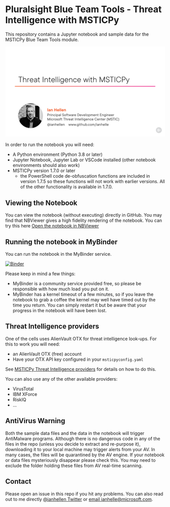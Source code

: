 # Pluralsight Blue Team Tools - Threat Intelligence with MSTICPy

This repository contains a Jupyter notebook and sample data
for the MSTICPy Blue Team Tools module.

![Course Title Page](./media/CourseTitle.png)

In order to run the notebook you will need:

- A Python environment (Python 3.8 or later)
- Jupyter Notebook, Jupyter Lab or VSCode installed (other notebook environments should also work)
- MSTICPy version 1.7.0 or later
  - the PowerShell code de-obfuscation functions are included in version 1.7.5 so these
    functions will not work with earlier versions. All of the other functionality is
    available in 1.7.0.

## Viewing the Notebook

You can view the notebook (without executing) directly in GitHub.
You may find that NBViewer gives a high fidelity rendering of the notebook.
You can try this here [Open the notebook in NBViewer](https://nbviewer.org/github/ianhelle/pluralsight-btt-msticpy/blob/main/MPP-BTT-notebook.ipynb)

## Running the notebook in MyBinder

You can run the notebook in the MyBinder service.

[![Binder](https://mybinder.org/badge_logo.svg)](https://mybinder.org/v2/gh/ianhelle/pluralsight-btt-msticpy/HEAD?labpath=MPP-BTT-notebook.ipynb)

Please keep in mind a few things:

- MyBinder is a community service provided free, so please be responsible with how much load you put on it.
- MyBinder has a kernel timeout of a few minutes, so if you leave the notebook to grab a coffee
   the kernel may well have timed out by the time you return. You can simply restart it but be
   aware that your progress in the notebook will have been lost.

## Threat Intelligence providers

One of the cells uses AlienVault OTX for threat intelligence look-ups. For this to work you will need:

- an AlienVault OTX (free) account
- Have your OTX API key configured in your `msticpyconfig.yaml`

See [MSTICPy Threat Intelligence providers](https://msticpy.readthedocs.io/en/latest/data_acquisition/TIProviders.html)
for details on how to do this.

You can also use any of the other available providers:

- VirusTotal
- IBM XForce
- RiskIQ
- ...
 

## AntiVirus Warning

Both the sample data files and the data in the notebook will trigger AntiMalware programs.
Although there is no dangerous code in any of the files in the repo (unless you
decide to extract and re-purpose it), downloading it to your local machine may trigger
alerts from your AV. In many cases, the files will be quarantined by the AV engine.
If your notebook or data files mysteriously disappear please check this. You may
need to exclude the folder holding these files from AV real-time scanning.

## Contact

Please open an issue in this repo if you hit any problems.
You can also read out to me directly [@ianhellen Twitter](https://twitter.com/ianhellen)
or [email ianhelle@microsoft.com](mailto:ianhelle@microsoft.com).
